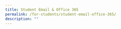 ```yaml
---
title: Student Email & Office 365
permalink: /for-students/student-email-office-365/
description: ""
---
```

